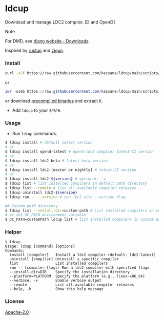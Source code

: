 # ldcup

Download and manage LDC2 compiler. [D and OpenD]

> [!NOTE]
> For DMD, see [dlang website - Downloads](https://dlang.org/download).

Inspired by [rustup](https://github.com/rust-lang/rustup.rs) and [zigup](https://github.com/marler8997/zigup).


### Install

```bash
curl -sSf https://raw.githubusercontent.com/kassane/ldcup/main/scripts/install.sh | sh
```
or
```powershell
iwr -useb https://raw.githubusercontent.com/kassane/ldcup/main/scripts/install.ps1 | iex
```
or download [precompiled binaries](https://github.com/kassane/ldcup/releases) and extract it.

- Add `ldcup` to your `$PATH`.

### Usage

- Run `ldcup` commands.
```bash
$ ldcup install # default latest version
# or
$ ldcup install opend-latest # opend-ldc2 compiler latest-CI version
# or
$ ldcup install ldc2-beta # latest beta version
# or
$ ldcup install ldc2-[master or nightly] # latest-CI version
# or
$ ldcup install ldc2-${version} # optional: -v
$ ldcup list # list installed compilers in default path directory
$ ldcup list --remote # list all available compiler releases
$ ldcup uninstall ldc2-${version}
$ ldcup run -- --version # run ldc2 with --version flag

## Custom path directory
$ ldcup list --install-dir=custom-path # list installed compilers in custom path directory
# or set DC_PATH environment variable
$ DC_PATH=customPath ldcup list # list installed compilers in custom path directory
```

### Helper

```console
$ ldcup                                         
Usage: ldcup [command] [options]
Commands:
  install [compiler]   Install a ldc2 compiler (default: ldc2-latest)
  uninstall [compiler] Uninstall a specific compiler
  list                 List installed compilers
  run -- [compiler-flags] Run a ldc2 compiler with specified flags
  --install-dir=DIR    Specify the installation directory
  --platform=PLATFORM  Specify the platform (e.g., linux-x86_64)
  --verbose, -v        Enable verbose output
  --remote             List all available compiler releases
  --help, -h           Show this help message
```

### License

[Apache-2.0](LICENSE)
